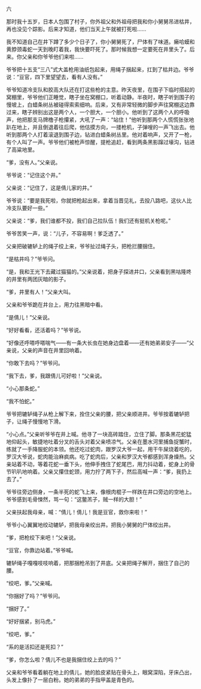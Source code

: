 六

那时我十五岁，日本人包围了村子，你外祖父和外祖母把我和你小舅舅吊进枯井，再也没见个踪影。后来才知道，他们当天上午就被打死啦……

我不知道自己在井下蹲了多少个日子了，你小舅舅死了，尸体有了味道。癞哈蟆和黄脖颈毒蛇一天到晚盯着我，我快要吓死了。那时候我想一定要死在井里头了。后来。你父亲和你爷爷他们来啦……

爷爷把十五支“三八”式大盖枪用油纸包起来，用绳子捆起来，扛到了枯井边。爷爷说：“豆官，四下里望望去，看有人没有。”

爷爷知道冷支队和胶高大队还在打这些枪的主意。昨天夜里，在围子下临时搭起的窝棚里，爷爷他们正睡觉，瞎子坐在窝棚口，听着动静。半夜时，瞎子听到围子的慢坡上，白蜡条树丛被碰得索索细响。后来，又有非常轻微的脚步声往窝棚这边靠过来，瞎子辨别出这是两个人，一个胆大，一个胆小。他听到了这两个人的呼吸声，他把那支马牌橹子枪攥紧，大吼了一声：“站住！”他听到那两个人慌慌张张地趴在地上，并且倒退着往后爬，他估摸方向，一搂枪机，子弹嗖的一声飞出去。他听到那两个人打着滚退到围子边，钻进白蜡条树丛里。他对着响声，又开了一枪，有个人叫了一声。爷爷他们被枪声惊醒，提枪追赶，看到两条黑影蹿过壕沟，钻进了高粱地里。

“爹，没有人。”父亲说。

爷爷说：“记住这个井。”

父亲说：“记住了，这是倩儿家的井。”

爷爷说：“要是我死啦，你就把枪起出来，拿着当晋见礼，去投八路吧，这伙人比冷支队要好一些。”

父亲说：“爹，我们谁都不投，我们自己拉队伍！我们还有挺机关枪呢。”

爷爷苦笑一声，说：“儿子，不容易啊！爹乏透了。”

父亲把破辘轳上的绳子绞上来，爷爷扯过绳子头，把枪拦腰捆住。

“是枯井吗？”爷爷问。

“是，我和王光下去藏过猫猫的。”父亲说着，把身子探进井口，父亲看到黑咕隆咚的井里有两团灰暗的影子。

“爹，井里有人！”父亲大叫。

父亲和爷爷跪在井台上，用力往黑暗中看。

“是倩儿！”父亲说。

“好好看看，还活着吗？”爷爷说。

“好像还呼嗒呼嗒喘气——有一条大长虫在她身边盘着——还有她弟弟安子——”父亲说，父亲的声音在井里回响着。

“你敢下去吗？”爷爷问。

“我下去，爹，我跟倩儿可好啦！”父亲说。

“小心那条蛇。”

“我不怕蛇。”

爷爷把辘轳绳子从枪上解下来，拴住父亲的腰，把父亲顺进井。爷爷按着辘轳把子，让绳子慢慢地下滑。

“小心点。”父亲听爷爷在井上喊。他寻了一块高砖踏住，立住了脚。那条黑花蛇猛地仰起头，敏捷地吐着分叉的舌头对着父亲喷凉气。父亲在墨水河里捕鱼捉蟹时，练就了一手降服蛇的本领。他还吃过蛇肉，跟罗汉大爷一起，用干牛屎烧着吃的，罗汉大爷说，蛇肉能治麻疯病。吃了蛇肉后，父亲和罗汉大爷都感到浑身燥热。父亲站着不动，等着花蛇一垂下头，他伸手拽住了蛇尾巴，用力抖动着，蛇身上的骨节叭叭地响着。父亲又攥住蛇颈，用力拧了两下子，然后高喊一声：“爹，我扔上去了。”

爷爷往旁边侧身，一条半死的蛇飞上来，像根肉棍子一样跌在井口旁边的空地上。爷爷感到毛骨悚然，骂一句：“这鳖羔子，贼一样的大胆！”

父亲扶起我母亲，喊：“倩儿！倩儿！我是豆官，救你来啦！”

爷爷小心翼翼地绞动辘轳，把我母亲绞出井。把我小舅舅的尸体绞出井。

“爹，把枪绞下来吧！”父亲说。

“豆官，你靠边站着。”爷爷喊。

辘轳绳子嘎嘎吱吱响着，把那捆枪吊到了井底。父亲把绳子解开，捆住了自己的腰。

“绞吧，爹。”父亲喊。

“你捆好了吗？”爷爷问。

“捆好了。”

“好好捆紧，别马虎。”

“绞吧，爹。”

“系的是活扣还是死扣？”

“爹，你怎么啦？倩儿不也是我捆住绞上去的吗？”

父亲和爷爷看着躺在地上的倩儿，她的脸皮紧贴在骨头上，眼窝深陷，牙床凸出，头发上像扑了一层白粉。她的弟弟的手指甲盖是青色的。